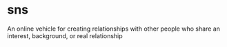 # sns
An online vehicle for creating relationships with other people who share an interest, background, or real relationship
